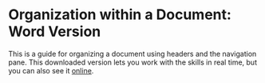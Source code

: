 # Organization within a Document: Word Version

This is a guide for organizing a document using headers and the navigation pane. This downloaded version lets you work with the skills in real time, but you can also see it [online](https://swat-ssql.github.io/organization-within-document/).
